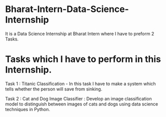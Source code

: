 # Bharat-Intern-Data-Science-Internship
It is a Data Science Internship at Bharat Intern where I have to preform 2 Tasks.
# Tasks which I have to perform in this Internship.
Task 1 : Titanic Classification - In this task I have to make a system which tells whether the person will save from sinking.

Task 2 : Cat and Dog Image Classifier : Develop an image classification model to distinguish between images of cats and dogs using data science techniques in Python.
